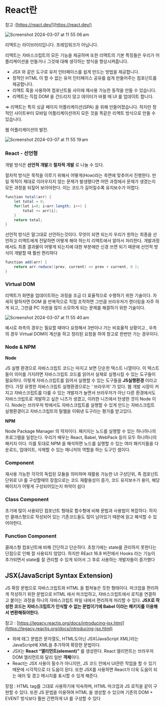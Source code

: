 # React란

참고  :[https://react.dev/](https://react.dev/)

![Screenshot 2024-03-07 at 11 55 06 am](https://github.com/henryKyuhyun/Study/assets/118201123/38f44fcd-76b6-4746-949e-5d105ef17992)


리액트는 라이브러리입니다. 프레임워크가 아닙니다.

리액트는 자바스크립트의 모든 기능을 제공하며 또한 리액트의 기본 특징들은 우리가 어플리케이션을 만들거나 그것에 대해 생각하는 방식을 향상시켜줍니다.

- JSX 와 같은 도구로 유저 인터페이스를 쉽게 만드는 방법을 제공합니다.
- 정적인 HTML 이 할 수 없는 유저 인터페이스 공유를 쉽게 만들어주는 컴포넌트를 제공합니다.
- 리액트 훅을 사용하여 컴포넌트들 사이에 재사용 가능한 동작을 만들 수 있습니다.
- 리액트는 직접 DOM 을 건드리지 않고 데이터가 바뀔 때 UI 를 업데이트 합니다.

⇒ 리액트는 특히 싱글 페이지 어플리케이션(SPA) 을 위해 만들어졌습니다. 하지만 정적인 사이트부터 모바일 어플리케이션까지 모든 것을 똑같은 리액트 방식으로 만들 수 있습니다. 

웹 어플리케이션의 발전.

![Screenshot 2024-03-07 at 11 55 19 am](https://github.com/henryKyuhyun/Study/assets/118201123/d35e88be-a2b6-4330-893a-3dc74bab69da)

### React - 선언형

개발 방식은 **선언적 개발**과 **절차적 개발** 로 나눌 수 있다.

절차적 방식은 목적을 이루기 위해서 어떻게(How)라는 측면에 맞추어서 진행한다. 만일 목적이 제대로 이러우지지 않는 문제가 발생했다면 어떤 과정에서 문제가 생겼는지 모든 과정을 되짚어 보아야한다. 이는 코드가 길어질수록 유지보수가 어렵다.

```java
function total(arr) {
	let total = 0;
	for(let i=0; i<arr.length; i++) {
		total += arr[i];
	}
	return total;
}
```

선언적 방식은 말그대로 선언하는것이다. 무엇이 되면  되는지 우리가 원하는 최종을 선언하고 리액트에게 전달하면 어떻게 해야 하는지 리액트에서 알아서 처리한다. 개발과정에서도 최종 결과물이 어떻게 되는지에 대한 부분에만 신경 쓰면 되기 때문에 선언적 방식이 개발할 때 훨씬 편리하다

```java
function add(arr) {
	return arr.reduce((prev, current) => prev + current, 0 );
}
```

### Virtual DOM

리액트가 화면을 업데이트하는 과정을 조금 더 효율적으로 수행하기 위한 기술이다. 자세히 말하자면 DOM 을 반복적으로 직접 조작하면 그만큼 브라우저가 렌더링을 자주 하게 되고, 그만큼 PC 자원을 많이 소모하게 되는 문제를 해결하기 위한 기술이다.

![Screenshot 2024-03-07 at 11 55 40 am](https://github.com/henryKyuhyun/Study/assets/118201123/8d269caf-fd0a-4303-aadc-0babe06e663b)


예시로 좌측의 경우는 필요할 때마다 요청해서 3번이나 가는 비효율적 상황이고 , 우측의 경우 Virtual DOM이 계산을 하고 정리된 요청을 하여 창고로 한번만 가는 경우이다.

### Node & NPM

**Node**

JS 실행 환경으로 자바스크립트 코드는 따지고 보면 단순한 텍스트 나열이다. 이 텍스트들이 의미를 가지려면 자바스크립트 코드를 읽어서 실제로 실행시킬 수 있는 도구들이 필요하다. 이렇게 자바스크립트를 읽어서 실행할 수 있는 도구들을 **JS실행환경** 이라고 한다. 가장 유명한 자바스크립트 실행환경으로는 ‘ 브라우저’ 가 있다. 
웹 개발 시장이 커지고 자바스크립트를 다룰 수 있는 개발자가 늘면서 브라우저가 아닌 다른 환경에서도 자바스크립트로 개발하고 싶은 니즈가 생겼고, 이러한 니즈에서 탄생한 것이 Node 이다. Node는 브라우저 밖에서도 자바스크립트를 실행할 수 있게 만드는 자바스크립트 실행환경이고 자바스크립트의 탈웹을 이뤄낸 도구라는 평가를 받고있다.

**NPM**

Node Package Manager 의 약자이다. 패키지는 노드를 실행할 수 있는 하나하나의 프로그램을 일컫는다. 우리가 배우는 React, Babel, WebPack 등이 모두 하나하나의 패키지 이다. 이를 토대로 NPM 을 해석하면 노드를 실행할 수 있는 여러 패키지들을 다운로드, 업데이트, 삭제할 수 있는 매니저의 역할을 하는 도구인 셈이다.

### Component

재사용 가능한 각각의 독립된 모듈을 의미하며 재활용 가능한 UI 구성단위, 즉 컴포넌트 단위로 UI 를 구성할때의 장점으로는 코드 재활용성이 증가, 코드 유지보수가 용이, 해당 페이지가 어떻게 구성되어있는지 파악이 쉽다

### Class Component

초기에 많이 사용되던 컴포넌트 형태로 함수형에 비해 문법과 사용법이 복잡하다. 하지만 클래스형으로 작성되어 있는 기존코드들도 많이 남아있기 때문에 읽고 해석할 수 있어야한다.

### Function Component

클래스형 컴포넌트에 비해 간단하고 단순하다. 초창기에는 state를 관리하지 못한다는 단점으로 인해 잘 사용되지 않았다. 하지만 REact 16.8 버전에서 Hooks 라는 기능이 추가되면서 state를 잘 관리할 수 있게 되어서 그 후로 사용하는 개발자들이 증가했다

## JSX(JavaScript Syntax Extension)

JS 확장 문법으로 자바스크립트와 HTML 을  합쳐놓은 듯한 형태이다. 마크업을 편리하게 작성하기 위한 문법으로 HTML 에서 마크업하고, 자바스크립트에서 로직을 연결하고 붙이는 과정을 하나의 자바스크립트 파일 내에서 편리하게 처리할 수 있다. **JSX로 작성한 코드는 자바스크립트가 인식할 수 없는 문법이기에 Babel 이라는 패키지를 이용해서 변환해줘야한다.**

참고 : [https://legacy.reactjs.org/docs/introducing-jsx.html](https://legacy.reactjs.org/docs/introducing-jsx.html)

- 위에 태그 문법은 문자열도, HTML도아닌 JSX(JavaScript XML)라는 JavaScript에 XML을 추가하여 확장한 문법이다.
- JSX는 **React “엘리먼트(element)”** 를 생성한다. React 엘리먼트는 브라우저 DOM 엘리먼트와 달리 일반 **객체**이다.
- React는 JSX 사용이 필수가 아니지만, JS 코드 안에서 UI관련 작업을 할 수 있기 때문에 시각적으로 더 도움이 된다. 또한 JSX를 사용하면 React가 더욱 도움이 되는 에러 및 경고 메시지를 표시할 수 있게 해준다.

장점 : HTML tag를 그대로 사용하기에 익숙하며, HTML 마크업과 JS 로직을 같이 구현할 수 있다. 또한 JS 문법을 이용하여 HTML 을 생성할 수 있으며 기존의 DOM + EVENT 방식보다 훨씬 간편하게 UI 를 구성할 수 있다
